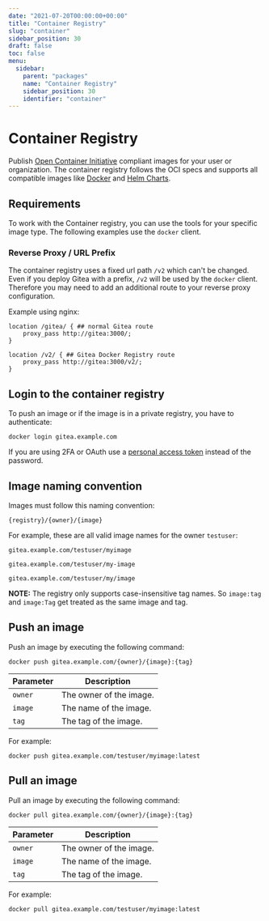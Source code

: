 ```yaml
---
date: "2021-07-20T00:00:00+00:00"
title: "Container Registry"
slug: "container"
sidebar_position: 30
draft: false
toc: false
menu:
  sidebar:
    parent: "packages"
    name: "Container Registry"
    sidebar_position: 30
    identifier: "container"
---
```


# Container Registry

Publish [Open Container Initiative](https://opencontainers.org/) compliant images for your user or organization.
The container registry follows the OCI specs and supports all compatible images like [Docker](https://www.docker.com/) and [Helm Charts](https://helm.sh/).

## Requirements

To work with the Container registry, you can use the tools for your specific image type.
The following examples use the `docker` client.

### Reverse Proxy / URL Prefix

The container registry uses a fixed url path `/v2` which can't be changed.
Even if you deploy Gitea with a prefix, `/v2` will be used by the `docker` client.
Therefore you may need to add an additional route to your reverse proxy configuration.

Example using nginx:
```
location /gitea/ { ## normal Gitea route
	proxy_pass http://gitea:3000/;
}

location /v2/ { ## Gitea Docker Registry route
	proxy_pass http://gitea:3000/v2/;
}
```

## Login to the container registry

To push an image or if the image is in a private registry, you have to authenticate:

```shell
docker login gitea.example.com
```

If you are using 2FA or OAuth use a [personal access token](development/api-usage.md#authentication) instead of the password.

## Image naming convention

Images must follow this naming convention:

`{registry}/{owner}/{image}`

For example, these are all valid image names for the owner `testuser`:

`gitea.example.com/testuser/myimage`

`gitea.example.com/testuser/my-image`

`gitea.example.com/testuser/my/image`

**NOTE:** The registry only supports case-insensitive tag names. So `image:tag` and `image:Tag` get treated as the same image and tag.

## Push an image

Push an image by executing the following command:

```shell
docker push gitea.example.com/{owner}/{image}:{tag}
```

| Parameter | Description |
| ----------| ----------- |
| `owner`   | The owner of the image. |
| `image`   | The name of the image. |
| `tag`     | The tag of the image. |

For example:

```shell
docker push gitea.example.com/testuser/myimage:latest
```

## Pull an image

Pull an image by executing the following command:

```shell
docker pull gitea.example.com/{owner}/{image}:{tag}
```

| Parameter | Description |
| ----------| ----------- |
| `owner`   | The owner of the image. |
| `image`   | The name of the image. |
| `tag`     | The tag of the image. |

For example:

```shell
docker pull gitea.example.com/testuser/myimage:latest
```

